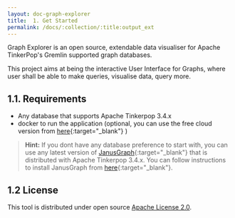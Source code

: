```yaml
---
layout: doc-graph-explorer
title:  1. Get Started
permalink: /docs/:collection/:title:output_ext
---
```


Graph Explorer is an open source, extendable data visualiser for 
Apache TinkerPop's Gremlin supported graph databases.

This project aims at being the interactive User Interface for Graphs, where 
user shall be able to make queries, visualise data, query more.


## 1.1. Requirements

- Any database that supports Apache Tinkerpop 3.4.x
- docker to run the application (optional, you can use the free cloud version from 
[here](http://graph-explorer.herokuapp.com){:target="_blank"} )  

  
> **Hint:** If you dont have any database preference to start with, 
> you can use any latest version of [JanusGraph](https://janusgraph.org){:target="_blank"}
> that is distributed with 
> Apache Tinkerpop 3.4.x. You can follow instructions to install JanusGraph from
> [here](https://docs.janusgraph.org/getting-started/installation/){:target="_blank"}.
 
## 1.2 License

This tool is distributed under open source 
[Apache License 2.0](https://github.com/invanalabs/graph-explorer/blob/master/LICENSE). 




